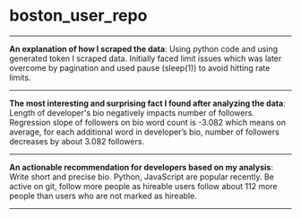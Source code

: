 # boston_user_repo
***********************************************************************************************************************************************************************************
**An explanation of how I scraped the data**:
Using python code and using generated token I scraped data. Initially faced limit issues which was later overcome by pagination and used pause (sleep(1)) to avoid hitting rate limits.
***********************************************************************************************************************************************************************************
**The most interesting and surprising fact I found after analyzing the data**:
Length of developer's bio negatively impacts number of followers. Regression slope of followers on bio word count is -3.082 which means on average, for each additional word in developer’s bio, number of followers decreases by about 3.082 followers.
***********************************************************************************************************************************************************************************
**An actionable recommendation for developers based on my analysis**:
Write short and precise bio. Python, JavaScript are popular recently. Be active on git, follow more people as hireable users follow about 112 more people than users who are not marked as hireable.
***********************************************************************************************************************************************************************************

